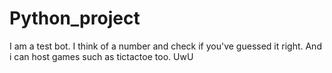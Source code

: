 # Python_project
I am a test bot. I think of a number and check if you've guessed it right. And i can host games such as tictactoe too. UwU
